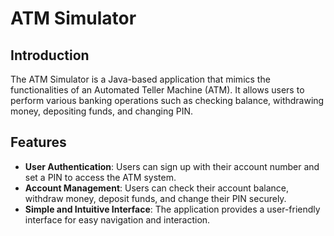 # ATM Simulator

## Introduction
The ATM Simulator is a Java-based application that mimics the functionalities of an Automated Teller Machine (ATM). It allows users to perform various banking operations such as checking balance, withdrawing money, depositing funds, and changing PIN.

## Features
- **User Authentication**: Users can sign up with their account number and set a PIN to access the ATM system.
- **Account Management**: Users can check their account balance, withdraw money, deposit funds, and change their PIN securely.
- **Simple and Intuitive Interface**: The application provides a user-friendly interface for easy navigation and interaction.
